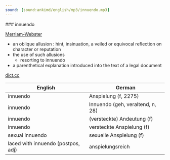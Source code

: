 ```yaml
---
sound: [sound:ankimd/english/mp3/innuendo.mp3]
---
```


\### innuendo

[Merriam-Webster](https://www.merriam-webster.com/dictionary/innuendo)

- an oblique allusion : hint, insinuation, a veiled or equivocal reflection on character or reputation
- the use of such allusions
    - resorting to innuendo
- a parenthetical explanation introduced into the text of a legal document

[dict.cc](https://www.dict.cc/innuendo)

| English        | German       |
| -------------- | ------------ |
| innuendo | Anspielung (f, 2275) |
| innuendo | Innuendo (geh, veraltend, n, 28) |
| innuendo | (versteckte) Andeutung (f) |
| innuendo | versteckte Anspielung (f) |
| sexual innuendo | sexuelle Anspielung (f) |
| laced with innuendo (postpos, adj) | anspielungsreich |
